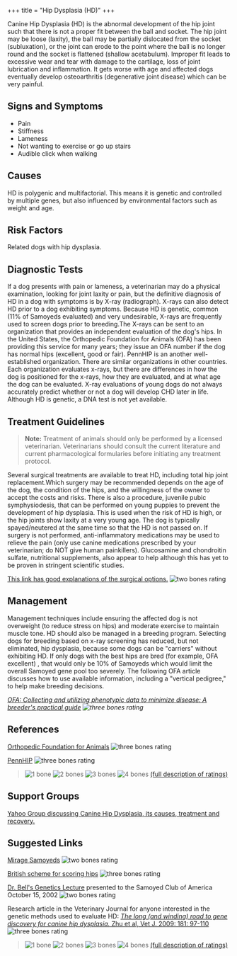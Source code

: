 +++
title = "Hip Dysplasia (HD)"
+++

Canine Hip Dysplasia (HD) is the abnormal development of the hip joint
such that there is not a proper fit between the ball and socket.  The
hip joint may be loose (laxity), the ball may be partially dislocated
from the socket (subluxation), or the joint can erode to the point where
the ball is no longer round and the socket is flattened (shallow
acetabulum).  Improper fit leads to excessive wear and tear with damage
to the cartilage, loss of joint lubrication and inflammation.  It gets
worse with age and affected dogs eventually develop osteoarthritis
(degenerative joint disease) which can be very painful.


Signs and Symptoms
------------------

- Pain
- Stiffness
- Lameness
- Not wanting to exercise or go up stairs
- Audible click when walking


Causes
------

HD is polygenic and multifactorial. This means it is genetic and
controlled by multiple genes, but also influenced by environmental
factors such as weight and age.


Risk Factors
------------

Related dogs with hip dysplasia.


Diagnostic Tests
----------------

If a dog presents with pain or lameness, a veterinarian may do a
physical examination, looking for joint laxity or pain, but the
definitive diagnosis of HD in a dog with symptoms is by X-ray
(radiograph). X-rays can also detect HD prior to a dog exhibiting
symptoms. Because HD is genetic, common (11% of Samoyeds evaluated) and
very undesirable, X-rays are frequently used to screen dogs prior to
breeding.The X-rays can be sent to an organization that provides an
independent evaluation of the dog's hips. In the United States, the
Orthopedic Foundation for Animals (OFA) has been providing this service
for many years; they issue an OFA number if the dog has normal hips
(excellent, good or fair). PennHIP is an another well-established
organization. There are similar organizations in other countries. Each
organization evaluates x-rays, but there are differences in how the dog
is positioned for the x-rays, how they are evaluated, and at what age
the dog can be evaluated. X-ray evaluations of young dogs do not always
accurately predict whether or not a dog will develop CHD later in life.
Although HD is genetic, a DNA test is not yet available.


Treatment Guidelines
--------------------

> **Note:** Treatment of animals should only be performed by a licensed
> veterinarian. Veterinarians should consult the current literature and
> current pharmacological formularies before initiating any treatment
> protocol.

Several surgical treatments are available to treat HD, including total
hip joint replacement.Which surgery may be recommended depends on the
age of the dog, the condition of the hips, and the willingness of the
owner to accept the costs and risks. There is also a procedure, juvenile
pubic symphysiodesis, that can be performed on young puppies to prevent
the development of hip dysplasia. This is used when the risk of HD is
high, or the hip joints show laxity at a very young age. The dog is
typically spayed/neutered at the same time so that the HD is not passed
on. If surgery is not performed, anti-inflammatory medications may be
used to relieve the pain (only use canine medications prescribed by your
veterinarian; do NOT give human painkillers). Glucosamine and
chondroitin sulfate, nutritional supplements, also appear to help
although this has yet to be proven in stringent scientific studies.



[This link has good explanations of the surgical options.](http://www.veterinarypartner.com/Content.plx?P=A&S=0&C=0&A=1916)
![two bones rating](/img/2-bones.gif)



Management
----------

Management techniques include ensuring the affected dog is not
overweight (to reduce stress on hips) and moderate exercise to maintain
muscle tone. HD should also be managed in a breeding program. Selecting
dogs for breeding based on x-ray screening has reduced, but not
eliminated, hip dysplasia, because some dogs can be "carriers" without
exhibiting HD. If only dogs with the best hips are bred (for example,
OFA excellent) , that would only be 10% of Samoyeds which would limit
the overall Samoyed gene pool too severely. The following OFA article
discusses how to use available information, including a "vertical
pedigree," to help make breeding decisions.



*[OFA: Collecting and utilizing phenotypic data to minimize disease: A breeder's practical guide](http://www.ofa.org/pdf/hovanart.pdf)
![three bones rating](/img/3-bones.gif)*

References
----------

[Orthopedic Foundation for Animals](https://www.ofa.org/diseases/hip-dysplasia)
![three bones rating](/img/3-bones.gif)

[PennHIP](http://info.antechimagingservices.com/pennhip/navigation/general/what-is-PennHIP.html)
![three bones rating](/img/3-bones.gif)


> ![1 bone](/img/1-bone.gif)
> ![2 bones](/img/2-bones.gif)
> ![3 bones](/img/3-bones.gif)
> ![4 bones](/img/4-bones.gif)
> [(full description of ratings)](/diseases/ratings-what-do-they-mean)


Support Groups
--------------

[Yahoo Group discussing Canine Hip Dysplasia, its causes, treatment and recovery.](https://groups.yahoo.com/neo/groups/CanineHD/info)

Suggested Links
---------------

[Mirage Samoyeds](http://www.mirage-samoyeds.com/hipofa.htm#links)
![two bones rating](/img/2-bones.gif)

[British scheme for scoring hips](http://www.bva.co.uk/hip_scheme.aspx)
![three bones rating](/img/3-bones.gif)

[Dr. Bell's Genetics Lecture](/files/dr_bell_genetics_lecture.pdf) presented to the Samoyed Club of America October 15, 2002
![two bones rating](/img/2-bones.gif)

Research article in the Veterinary Journal for anyone interested in the genetic methods used to evaluate HD:
[*The long (and winding) road to gene discovery for canine hip dysplasia.*  Zhu et al, Vet J. 2009:  181: 97-110](http://www.ncbi.nlm.nih.gov/pmc/articles/PMC2679856/?tool=pubmed)
![three bones rating](/img/3-bones.gif)


> ![1 bone](/img/1-bone.gif)
> ![2 bones](/img/2-bones.gif)
> ![3 bones](/img/3-bones.gif)
> ![4 bones](/img/4-bones.gif)
> [(full description of ratings)](/diseases/ratings-what-do-they-mean)

